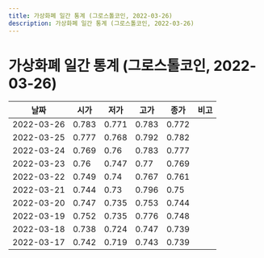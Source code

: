 ```yaml
---
title: 가상화폐 일간 통계 (그로스톨코인, 2022-03-26)
description: 가상화폐 일간 통계 (그로스톨코인, 2022-03-26)
---
```


가상화폐 일간 통계 (그로스톨코인, 2022-03-26)
===

|날짜|시가|저가|고가|종가|비고|
|--|--|--|--|--|--|
|2022-03-26|0.783|0.771|0.783|0.772|    |
|2022-03-25|0.777|0.768|0.792|0.782|    |
|2022-03-24|0.769|0.76|0.783|0.777|    |
|2022-03-23|0.76|0.747|0.77|0.769|    |
|2022-03-22|0.749|0.74|0.767|0.761|    |
|2022-03-21|0.744|0.73|0.796|0.75|    |
|2022-03-20|0.747|0.735|0.753|0.744|    |
|2022-03-19|0.752|0.735|0.776|0.748|    |
|2022-03-18|0.738|0.724|0.747|0.739|    |
|2022-03-17|0.742|0.719|0.743|0.739|    |
